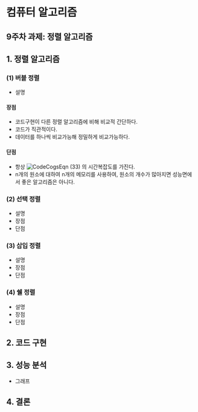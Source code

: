 # 컴퓨터 알고리즘

## 9주차 과제: 정렬 알고리즘 

## 1. 정렬 알고리즘 

### (1) 버블 정렬
- 설명
#### 장점
- 코드구현이 다른 정렬 알고리즘에 비해 비교적 간단하다.
- 코드가 직관적이다. 
- 데이터를 하나씩 비교가능해 정밀하게 비교가능하다.
#### 단점
- 항상 ![CodeCogsEqn (33)](https://user-images.githubusercontent.com/82091824/116893044-79ceb480-ac6b-11eb-8a73-abdc0a9c41dd.gif)
의 시간복잡도를 가진다.
- n개의 원소에 대하여 n개의 메모리를 사용하여, 원소의 개수가 많아지면 성능면에서 좋은 알고리즘은 아니다. 

### (2) 선택 정렬
- 설명
- 장점
- 단점

### (3) 삽입 정렬 
- 설명
- 장점
- 단점

### (4) 쉘 정렬
- 설명
- 장점
- 단점

## 2. 코드 구현


## 3. 성능 분석
- 그래프

## 4. 결론
